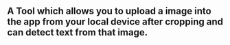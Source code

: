 ## A Tool which allows you to upload a image into the app from your local device after cropping and can detect text from that image.

